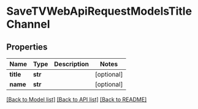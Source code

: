 # SaveTVWebApiRequestModelsTitleChannel

## Properties
Name | Type | Description | Notes
------------ | ------------- | ------------- | -------------
**title** | **str** |  | [optional] 
**name** | **str** |  | [optional] 

[[Back to Model list]](../README.md#documentation-for-models) [[Back to API list]](../README.md#documentation-for-api-endpoints) [[Back to README]](../README.md)


